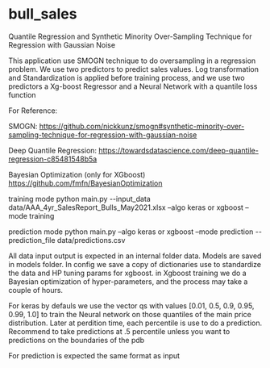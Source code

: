 # bull_sales
Quantile Regression and Synthetic Minority Over-Sampling Technique for Regression with Gaussian Noise

This application use SMOGN technique to do oversampling in a regression problem. We use two predictors to predict sales values. Log transformation and Standardization is applied before training process, and we use two predictors a Xg-boost Regressor and a Neural Network with a quantile loss function

For Reference:


SMOGN:
https://github.com/nickkunz/smogn#synthetic-minority-over-sampling-technique-for-regression-with-gaussian-noise


Deep Quantile Regression:
https://towardsdatascience.com/deep-quantile-regression-c85481548b5a


Bayesian Optimization (only for XGboost)
https://github.com/fmfn/BayesianOptimization


training mode
python main.py --input_data data/AAA_4yr_SalesReport_Bulls_May2021.xlsx –algo keras or xgboost –mode training

prediction mode
python main.py  –algo keras or xgboost –mode prediction --prediction_file data/predictions.csv

All data input output is expected in an internal folder data. Models are saved in models folder. In config we save a copy of dictionaries use to standardize the data and HP tuning params for xgboost. in Xgboost training we do a Bayesian optimization of hyper-parameters, and the process may take a couple of hours.

For keras by defauls we use the vector qs with values [0.01, 0.5, 0.9, 0.95, 0.99, 1.0] to train the Neural network on those quantiles of the main price distribution. Later at perdition time,  each percentile is use to do a prediction. Recommend to take predictions at .5 percentile unless you want to predictions on the boundaries of the pdb 

For prediction is expected the same format as input

